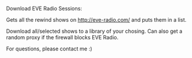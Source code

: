 Download EVE Radio Sessions:

Gets all the rewind shows on http://eve-radio.com/ and puts them in a list.

Download all/selected shows to a library of your chosing.
Can also get a random proxy if the firewall blocks EVE Radio.

For questions, please contact me :)
